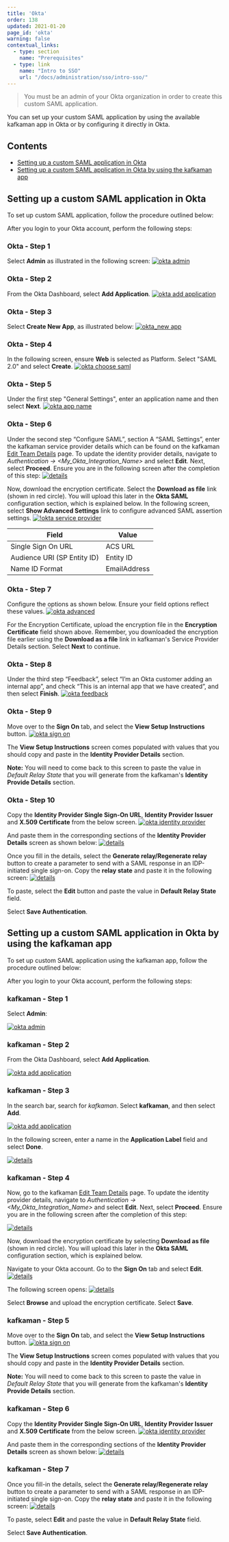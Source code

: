 ```yaml
---
title: 'Okta'
order: 138
updated: 2021-01-20
page_id: 'okta'
warning: false
contextual_links:
  - type: section
    name: "Prerequisites"
  - type: link
    name: "Intro to SSO"
    url: "/docs/administration/sso/intro-sso/"
---
```


> You must be an admin of your Okta organization in order to create this custom SAML application.

You can set up your custom SAML application by using the available kafkaman app in Okta or by configuring it directly in Okta.

## Contents

* [Setting up a custom SAML application in Okta](#setting-up-a-custom-saml-application-in-okta)
* [Setting up a custom SAML application in Okta by using the kafkaman app](#setting-up-a-custom-saml-application-in-okta-by-using-the-kafkaman-app)

## Setting up a custom SAML application in Okta

To set up custom SAML application, follow the procedure outlined below:

After you login to your Okta account, perform the following steps:

### Okta - Step 1

Select **Admin** as illustrated in the following screen:
[![okta admin](https://assets.kafkaman.com/kafkaman-docs/Okta-SAML1.png)](https://assets.kafkaman.com/kafkaman-docs/Okta-SAML1.png)

### Okta - Step 2

From the Okta Dashboard, select **Add Application**.
[![okta add application](https://assets.kafkaman.com/kafkaman-docs/Okta-Add-Application.png)](https://assets.kafkaman.com/kafkaman-docs/Okta-Add-Application.png)

### Okta - Step 3

Select **Create New App**, as illustrated below:
[![okta_new app](https://assets.kafkaman.com/kafkaman-docs/Okta-Create-Application.png)](https://assets.kafkaman.com/kafkaman-docs/Okta-Create-Application.png)

### Okta - Step 4

In the following screen, ensure **Web** is selected as Platform. Select "SAML 2.0" and select **Create**.
[![okta choose saml](https://assets.kafkaman.com/kafkaman-docs/Okta-Choose-SAML.png)](https://assets.kafkaman.com/kafkaman-docs/Okta-Choose-SAML.png)

### Okta - Step 5

Under the first step "General Settings", enter an application name and then select **Next**.
[![okta app name](https://assets.kafkaman.com/kafkaman-docs/okta_app_name.png)](https://assets.kafkaman.com/kafkaman-docs/okta_app_name.png)

### Okta - Step 6

Under the second step “Configure SAML”, section A “SAML Settings”, enter the kafkaman service provider details which can be found on the kafkaman [Edit Team Details](https://go.kafkaman.co/settings/team/general) page. To update the identity provider details, navigate to _Authentication -> <My_Okta_Integration_Name>_ and select **Edit**. Next, select **Proceed**. Ensure you are in the following screen after the completion of this step:
[![details](https://assets.kafkaman.com/kafkaman-docs/server-provider-details.jpg)](https://assets.kafkaman.com/kafkaman-docs/server-provider-details.jpg)

Now, download the encryption certificate. Select the **Download as file** link (shown in red circle). You will upload this later in the **Okta SAML** configuration section, which is explained below. In the following screen, select **Show Advanced Settings** link to configure advanced SAML assertion settings.
[![!okta service provider](https://assets.kafkaman.com/kafkaman-docs/okta_service_provider.png)](https://assets.kafkaman.com/kafkaman-docs/okta_service_provider.png)

| **Field**                   | **Value**    |
| --------------------------- | ------------ |
| Single Sign On URL          | ACS URL      |
| Audience URI (SP Entity ID) | Entity ID    |
| Name ID Format              | EmailAddress |

### Okta - Step 7

Configure the options as shown below. Ensure your field options reflect these values.
[![okta advanced](https://assets.kafkaman.com/kafkaman-docs/Okta-SAML-Adv-Settings.png)](https://assets.kafkaman.com/kafkaman-docs/Okta-SAML-Adv-Settings.png)

For the Encryption Certificate, upload the encryption file in the **Encryption Certificate** field shown above. Remember, you downloaded the encryption file earlier using the **Download as a file** link in kafkaman's Service Provider Details section. Select **Next** to continue.

### Okta - Step 8

Under the third step “Feedback”, select “I’m an Okta customer adding an internal app”, and check “This is an internal app that we have created”, and then select **Finish**.
[![okta feedback](https://assets.kafkaman.com/kafkaman-docs/okta_feedback.png)](https://assets.kafkaman.com/kafkaman-docs/okta_feedback.png)

### Okta - Step 9

Move over to the **Sign On** tab, and select the **View Setup Instructions** button.
[![okta sign on](https://assets.kafkaman.com/kafkaman-docs/okta_sign_on.png)](https://assets.kafkaman.com/kafkaman-docs/okta_sign_on.png)

The **View Setup Instructions** screen comes populated with values that you should copy and paste in the **Identity Provider Details** section.

**Note:** You will need to come back to this screen to paste the value in _Default Relay State_ that you will generate from the kafkaman's **Identity Provide Details** section.

### Okta - Step 10

Copy the **Identity Provider Single Sign-On URL**, **Identity Provider Issuer** and **X.509 Certificate** from the below screen.
[![okta identity provider](https://assets.kafkaman.com/kafkaman-docs/okta_identity_provider_updated.png)](https://assets.kafkaman.com/kafkaman-docs/okta_identity_provider_updated.png)

And paste them in the corresponding sections of the **Identity Provider Details** screen as shown below:
[![details](https://assets.kafkaman.com/kafkaman-docs/Okta-IDP-Details3.png)](https://assets.kafkaman.com/kafkaman-docs/Okta-IDP-Details3.png)

Once you fill in the details, select the **Generate relay/Regenerate relay** button to create a parameter to send with a SAML response in an IDP-initiated single sign-on. Copy the **relay state** and paste it in the following screen:
[![details](https://assets.kafkaman.com/kafkaman-docs/Okta-Relay-State.png)](https://assets.kafkaman.com/kafkaman-docs/Okta-Relay-State.png)

To paste, select the **Edit** button and paste the value in **Default Relay State** field.

Select **Save Authentication**.

## Setting up a custom SAML application in Okta by using the kafkaman app

To set up custom SAML application using the kafkaman app, follow the procedure outlined below:

After you login to your Okta account, perform the following steps:

### kafkaman - Step 1

Select **Admin**:

[![okta admin](https://assets.kafkaman.com/kafkaman-docs/Okta-SAML1.png)](https://assets.kafkaman.com/kafkaman-docs/Okta-SAML1.png)

### kafkaman - Step 2

From the Okta Dashboard, select **Add Application**.

[![okta add application](https://assets.kafkaman.com/kafkaman-docs/Okta-Add-Application.png)](https://assets.kafkaman.com/kafkaman-docs/Okta-Add-Application.png)

### kafkaman - Step 3

In the search bar, search for _kafkaman_. Select **kafkaman**, and then select **Add**.

[![okta add application](https://assets.kafkaman.com/kafkaman-docs/Okta-New-Integ1.png)](https://assets.kafkaman.com/kafkaman-docs/Okta-New-Integ1.png)

In the following screen, enter a name in the **Application Label** field and select **Done**.

[![details](https://assets.kafkaman.com/kafkaman-docs/Okta-New-Integ2.png)](https://assets.kafkaman.com/kafkaman-docs/Okta-New-Integ2.png)

### kafkaman - Step 4

Now, go to the kafkaman [Edit Team Details](https://go.kafkaman.co/settings/team/general) page. To update the identity provider details, navigate to _Authentication -> <My_Okta_Integration_Name>_ and select **Edit**. Next, select **Proceed**. Ensure you are in the following screen after the completion of this step:

[![details](https://assets.kafkaman.com/kafkaman-docs/Okta-IDP-Details.png)](https://assets.kafkaman.com/kafkaman-docs/Okta-IDP-Details.png)

Now, download the encryption certificate by selecting **Download as file** (shown in red circle). You will upload this later in the **Okta SAML** configuration section, which is explained below.

Navigate to your Okta account. Go to the **Sign On** tab and select **Edit**.
[![details](https://assets.kafkaman.com/kafkaman-docs/Okta-New-Integ3.png)](https://assets.kafkaman.com/kafkaman-docs/Okta-New-Integ3.png)

The following screen opens:
[![details](https://assets.kafkaman.com/kafkaman-docs/Okta-New-Integ4.png)](https://assets.kafkaman.com/kafkaman-docs/Okta-New-Integ4.png)

Select **Browse** and upload the encryption certificate. Select **Save**.

### kafkaman - Step 5

Move over to the **Sign On** tab, and select the **View Setup Instructions** button.
[![okta sign on](https://assets.kafkaman.com/kafkaman-docs/okta_sign_on.png)](https://assets.kafkaman.com/kafkaman-docs/okta_sign_on.png)

The **View Setup Instructions** screen comes populated with values that you should copy and paste in the **Identity Provider Details** section.

**Note:** You will need to come back to this screen to paste the value in _Default Relay State_ that you will generate from the kafkaman's **Identity Provide Details** section.

### kafkaman - Step 6

Copy the **Identity Provider Single Sign-On URL**, **Identity Provider Issuer** and **X.509 Certificate** from the below screen.
[![okta identity provider](https://assets.kafkaman.com/kafkaman-docs/okta_identity_provider_updated.png)](https://assets.kafkaman.com/kafkaman-docs/okta_identity_provider_updated.png)

And paste them in the corresponding sections of the **Identity Provider Details** screen as shown below:
[![details](https://assets.kafkaman.com/kafkaman-docs/Okta-IDP-Details3.png)](https://assets.kafkaman.com/kafkaman-docs/Okta-IDP-Details3.png)

### kafkaman - Step 7

Once you fill-in the details, select the **Generate relay/Regenerate relay** button to create a parameter to send with a SAML response in an IDP-initiated single sign-on. Copy the **relay state** and paste it in the following screen:
[![details](https://assets.kafkaman.com/kafkaman-docs/Okta-Relay-State.png)](https://assets.kafkaman.com/kafkaman-docs/Okta-Relay-State.png)

To paste, select **Edit** and paste the value in **Default Relay State** field.

Select **Save Authentication**.
